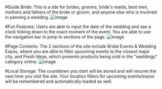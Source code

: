 #Guide Bride:
This is a site for brides, grooms, bride's maids, best men, mothers and fathers of the bride or groom, and anyone else who is involved in panning a wedding.
![image](https://user-images.githubusercontent.com/41760027/45891627-4a512f00-bd83-11e8-88ab-a571226ccb36.png)

#Fun Features:
Users are able to input the date of the wedding and see a clock ticking down to the exact moment of the event. You are able to use the navigation bar to jump to sections of the page.
![image](https://user-images.githubusercontent.com/41760027/45891701-7b316400-bd83-11e8-87d3-357a1ae3bd26.png)

#Page Contents:
The 2 sections of the site include Bridal Events & Wedding Expos, where you are able to filter upcoming events to the closest major city, and Fresh Ideas, which presents products being sold in the "weddings" category online.
![image](https://user-images.githubusercontent.com/41760027/45891779-acaa2f80-bd83-11e8-899c-5b3e621c0843.png)

#Local Storage:
The countdown you start will be stored and will resume the next time you visit the site. Your location filters for upcoming events/expos will be remembered and automatically loaded as well.

